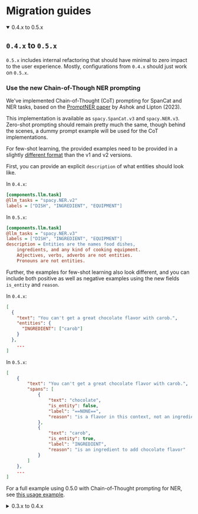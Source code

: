 # Migration guides

<details open>
  <summary>0.4.x to 0.5.x</summary>

## `0.4.x` to `0.5.x`

`0.5.x` includes internal refactoring that should have minimal to zero impact to the user experience. Mostly, configurations from `0.4.x` 
should just work on `0.5.x`.

### Use the new Chain-of-Though NER prompting

We've implemented Chain-of-Thought (CoT) prompting for SpanCat and NER tasks, 
based on the
[PromptNER paper](https://arxiv.org/pdf/2305.15444.pdf) by Ashok and Lipton
(2023).

This implementation is available as `spacy.SpanCat.v3` and `spacy.NER.v3`. 
Zero-shot prompting should remain pretty much the same, though behind the scenes, 
a dummy prompt example will be used for the CoT implementations. 

For few-shot learning, the provided examples need to be provided in a slightly 
[different format](https://spacy.io/api/large-language-models#ner) than the v1 and v2 versions.

First, you can provide an explicit `description` of what entities should look like. 

In `0.4.x`:
```ini
[components.llm.task]
@llm_tasks = "spacy.NER.v2"
labels = ["DISH", "INGREDIENT", "EQUIPMENT"]
```

In `0.5.x`:
```ini
[components.llm.task]
@llm_tasks = "spacy.NER.v3"
labels = ["DISH", "INGREDIENT", "EQUIPMENT"]
description = Entities are the names food dishes,
    ingredients, and any kind of cooking equipment.
    Adjectives, verbs, adverbs are not entities.
    Pronouns are not entities.
```

Further, the examples for few-shot learning also look different, and you can include both positive as well as negative examples 
using the new fields `is_entity` and `reason`.

In `0.4.x`:
```json
[
  {
    "text": "You can't get a great chocolate flavor with carob.",
    "entities": {
      "INGREDIENT": ["carob"]
    }
  },
    ...
]
```

In `0.5.x`:
```json
[
    {
        "text": "You can't get a great chocolate flavor with carob.",
        "spans": [
            {
                "text": "chocolate",
                "is_entity": false,
                "label": "==NONE==",
                "reason": "is a flavor in this context, not an ingredient"
            },
            {
                "text": "carob",
                "is_entity": true,
                "label": "INGREDIENT",
                "reason": "is an ingredient to add chocolate flavor"
            }
        ]
    },
    ...
]
```

For a full example using 0.5.0 with Chain-of-Thought prompting for NER, see 
[this usage example](https://github.com/explosion/spacy-llm/tree/main/usage_examples/ner_v3_openai).

</details>

<details>
  <summary>0.3.x to 0.4.x</summary>

## `0.3.x` to `0.4.x`

`0.4.x` significantly refactors the code to make it more robust and the config more intuitive. 0.4.0 changes the config 
paradigm from `backend`- to `model`-centric. This is reflected in the external API in a different config structure.

Remember that there are three different types of models: the first uses the native REST implementation to communicate
with hosted LLMs, the second builds on HuggingFace's `transformers` model to run models locally and the third leverages
`langchain` to operate on hosted or local models. While the config for all three is rather similar (especially in 
0.4.x), there are differences in how these models have to be configured. We show how to migrate your config from 0.3.x
to 0.4.x for each of these model types.

### All model types 
- The registry name has changed - instead of `@llm_backends`, use `@llm_models`.
- The `api` attribute has been removed.

### Models using REST

This is the default method to communicate with hosted models. Whenever you don't explicitly use LangChain models
(see section at the bottom) or run models locally, you are using this kind of model.

In `0.3.x`:
```ini
[components.llm.backend]
@llm_backends = "spacy.REST.v1"
api = "OpenAI"
config = {"model": "gpt-3.5-turbo", "temperature": 0.3}
```
In `0.4.x`:
```ini
[components.llm.model]
@llm_models = "spacy.GPT-3-5.v1"
name = "gpt-3.5-turbo"
config = {"temperature": 0.3}
```
Note that the factory function (marked with `@`) refers to the name of the model. Variants of the same model can be 
specified with the `name` attribute - for `gpt-3.5` this could be `"gpt-3.5-turbo"` or `"gpt-3.5-turbo-16k"`.

### Models using HuggingFace

On top of the changes described in the section above, HF models like `spacy.Dolly.v1` now accept `config_init` and 
`config_run` to reflect that differerent arguments can be passed at init or run time.

In `0.3.x`:
```ini
[components.llm.backend]
@llm_backends = "spacy.Dolly_HF.v1"
model = "databricks/dolly-v2-3b"
config = {}
```
In `0.4.x`:
```ini
[components.llm.model]
@llm_models = "spacy.Dolly.v1"
name = "dolly-v2-3b"  # or databricks/dolly-v2-3b - the prefix is optional
config_init = {}  # Arguments passed to HF model at initialization time
config_run = {}  # Arguments passed to HF model at inference time 
```

### Models using LangChain

LangChain models are now accessible via `langchain.[API].[version]`, e. g. `langchain.OpenAI.v1`. Other than that the
changes from 0.3.x to 0.4.x are identical with REST-based models.

In `0.3.x`:
```ini
[components.llm.backend]
@llm_backends = "spacy.LangChain.v1"
api = "OpenAI"
config = {"temperature": 0.3}
```

In `0.4.x`:
```ini
[components.llm.model]
@llm_models = "langchain.OpenAI.v1"
name = "gpt-3.5-turbo"
config = {"temperature": 0.3}
```

</details>